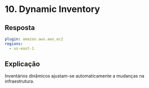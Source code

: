 # 10. Dynamic Inventory

## Resposta

```yaml
plugin: amazon.aws.aws_ec2
regions:
  - us-east-1
```

## Explicação
Inventários dinâmicos ajustam-se automaticamente a mudanças na infraestrutura.

